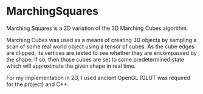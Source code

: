 # MarchingSquares

Marching Squares is a 2D variation of the 3D Marching Cubes algorithm. 

Marching Cubes was used as a means of creating 3D objects by sampling a scan of some real world object using a tensor of cubes. As the cube edges are clipped, its vertices are tested to see whether they are encompassed by the shape. If so, then those cubes are set to some predetermined state which will approximate the given shape in real time.

For my implementation in 2D, I used ancient OpenGL (GLUT was required for the project) and C++.
